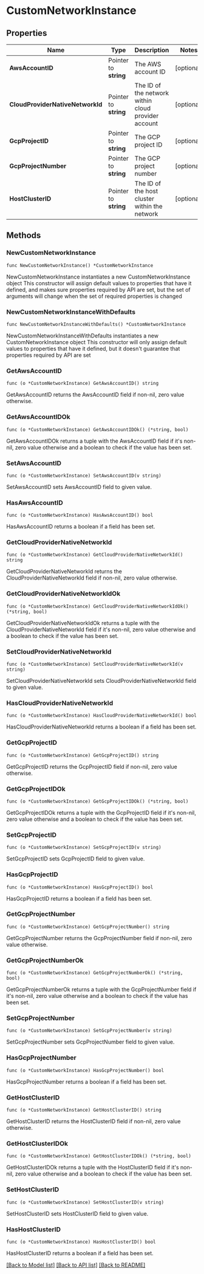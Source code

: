 # CustomNetworkInstance

## Properties

Name | Type | Description | Notes
------------ | ------------- | ------------- | -------------
**AwsAccountID** | Pointer to **string** | The AWS account ID | [optional] 
**CloudProviderNativeNetworkId** | Pointer to **string** | The ID of the network within cloud provider account | [optional] 
**GcpProjectID** | Pointer to **string** | The GCP project ID | [optional] 
**GcpProjectNumber** | Pointer to **string** | The GCP project number | [optional] 
**HostClusterID** | Pointer to **string** | The ID of the host cluster within the network | [optional] 

## Methods

### NewCustomNetworkInstance

`func NewCustomNetworkInstance() *CustomNetworkInstance`

NewCustomNetworkInstance instantiates a new CustomNetworkInstance object
This constructor will assign default values to properties that have it defined,
and makes sure properties required by API are set, but the set of arguments
will change when the set of required properties is changed

### NewCustomNetworkInstanceWithDefaults

`func NewCustomNetworkInstanceWithDefaults() *CustomNetworkInstance`

NewCustomNetworkInstanceWithDefaults instantiates a new CustomNetworkInstance object
This constructor will only assign default values to properties that have it defined,
but it doesn't guarantee that properties required by API are set

### GetAwsAccountID

`func (o *CustomNetworkInstance) GetAwsAccountID() string`

GetAwsAccountID returns the AwsAccountID field if non-nil, zero value otherwise.

### GetAwsAccountIDOk

`func (o *CustomNetworkInstance) GetAwsAccountIDOk() (*string, bool)`

GetAwsAccountIDOk returns a tuple with the AwsAccountID field if it's non-nil, zero value otherwise
and a boolean to check if the value has been set.

### SetAwsAccountID

`func (o *CustomNetworkInstance) SetAwsAccountID(v string)`

SetAwsAccountID sets AwsAccountID field to given value.

### HasAwsAccountID

`func (o *CustomNetworkInstance) HasAwsAccountID() bool`

HasAwsAccountID returns a boolean if a field has been set.

### GetCloudProviderNativeNetworkId

`func (o *CustomNetworkInstance) GetCloudProviderNativeNetworkId() string`

GetCloudProviderNativeNetworkId returns the CloudProviderNativeNetworkId field if non-nil, zero value otherwise.

### GetCloudProviderNativeNetworkIdOk

`func (o *CustomNetworkInstance) GetCloudProviderNativeNetworkIdOk() (*string, bool)`

GetCloudProviderNativeNetworkIdOk returns a tuple with the CloudProviderNativeNetworkId field if it's non-nil, zero value otherwise
and a boolean to check if the value has been set.

### SetCloudProviderNativeNetworkId

`func (o *CustomNetworkInstance) SetCloudProviderNativeNetworkId(v string)`

SetCloudProviderNativeNetworkId sets CloudProviderNativeNetworkId field to given value.

### HasCloudProviderNativeNetworkId

`func (o *CustomNetworkInstance) HasCloudProviderNativeNetworkId() bool`

HasCloudProviderNativeNetworkId returns a boolean if a field has been set.

### GetGcpProjectID

`func (o *CustomNetworkInstance) GetGcpProjectID() string`

GetGcpProjectID returns the GcpProjectID field if non-nil, zero value otherwise.

### GetGcpProjectIDOk

`func (o *CustomNetworkInstance) GetGcpProjectIDOk() (*string, bool)`

GetGcpProjectIDOk returns a tuple with the GcpProjectID field if it's non-nil, zero value otherwise
and a boolean to check if the value has been set.

### SetGcpProjectID

`func (o *CustomNetworkInstance) SetGcpProjectID(v string)`

SetGcpProjectID sets GcpProjectID field to given value.

### HasGcpProjectID

`func (o *CustomNetworkInstance) HasGcpProjectID() bool`

HasGcpProjectID returns a boolean if a field has been set.

### GetGcpProjectNumber

`func (o *CustomNetworkInstance) GetGcpProjectNumber() string`

GetGcpProjectNumber returns the GcpProjectNumber field if non-nil, zero value otherwise.

### GetGcpProjectNumberOk

`func (o *CustomNetworkInstance) GetGcpProjectNumberOk() (*string, bool)`

GetGcpProjectNumberOk returns a tuple with the GcpProjectNumber field if it's non-nil, zero value otherwise
and a boolean to check if the value has been set.

### SetGcpProjectNumber

`func (o *CustomNetworkInstance) SetGcpProjectNumber(v string)`

SetGcpProjectNumber sets GcpProjectNumber field to given value.

### HasGcpProjectNumber

`func (o *CustomNetworkInstance) HasGcpProjectNumber() bool`

HasGcpProjectNumber returns a boolean if a field has been set.

### GetHostClusterID

`func (o *CustomNetworkInstance) GetHostClusterID() string`

GetHostClusterID returns the HostClusterID field if non-nil, zero value otherwise.

### GetHostClusterIDOk

`func (o *CustomNetworkInstance) GetHostClusterIDOk() (*string, bool)`

GetHostClusterIDOk returns a tuple with the HostClusterID field if it's non-nil, zero value otherwise
and a boolean to check if the value has been set.

### SetHostClusterID

`func (o *CustomNetworkInstance) SetHostClusterID(v string)`

SetHostClusterID sets HostClusterID field to given value.

### HasHostClusterID

`func (o *CustomNetworkInstance) HasHostClusterID() bool`

HasHostClusterID returns a boolean if a field has been set.


[[Back to Model list]](../README.md#documentation-for-models) [[Back to API list]](../README.md#documentation-for-api-endpoints) [[Back to README]](../README.md)



